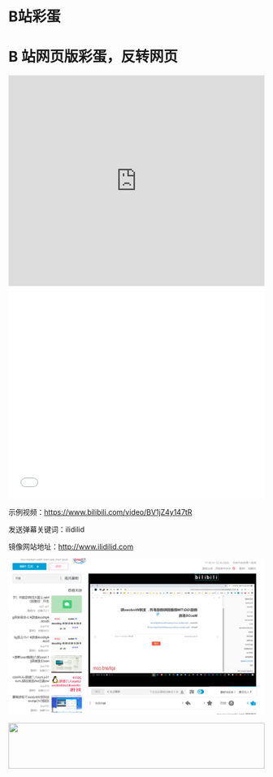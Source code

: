 # B站彩蛋

# B 站网页版彩蛋，反转网页

<iframe width="100%" height="415" src="https://www.youtube.com/embed/4-d95MbfKBg" frameborder="0" allow="accelerometer; autoplay; encrypted-media; gyroscope; picture-in-picture" allowfullscreen></iframe>
<iframe width="100%" height="415" src="//player.bilibili.com/player.html?aid=925383735&bvid=BV16T4y1g7R5&cid=183938034&page=1" scrolling="no" border="0" frameborder="no" framespacing="0" allowfullscreen="true"> </iframe>

示例视频：https://www.bilibili.com/video/BV1jZ4y147tR

发送弹幕关键词：ilidilid

镜像网站地址：http://www.ilidilid.com

![B站彩蛋ilidilid](../images/ilidilid.png)

<a href="https://www.vultr.com/?ref=8948199-8H"><img src="https://www.vultr.com/media/banner_1.png" width="100%" height="90" /></a>
